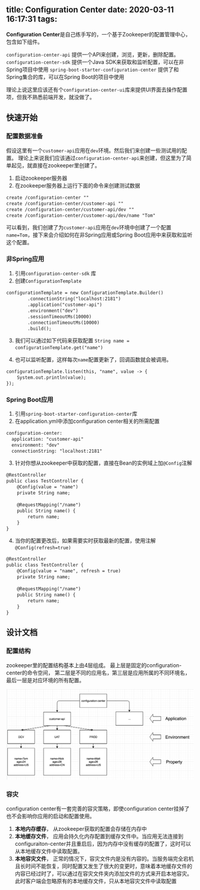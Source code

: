 title: Configuration Center
date: 2020-03-11 16:17:31
tags:
---

**Configuration Center**是自己练手写的，一个基于Zookeeper的配置管理中心，包含如下组件。

`configuration-center-api` 提供一个API来创建，浏览，更新，删除配置。
`configuration-center-sdk` 提供一个Java SDK来获取和监听配置，可以在非Spring项目中使用
`spring-boot-starter-configuration-center` 提供了和Spring集合的库，可以在Spring Boot的项目中使用

理论上说这里应该还有个`configuration-center-ui`库来提供UI界面去操作配置项，但我不熟悉前端开发，就没做了。

<!-- more -->

## 快速开始
### 配置数据准备
假设这里有一个`customer-api`应用在`dev`环境。然后我们来创建一些测试用的配置。
理论上来说我们应该通过`configuration-center-api`来创建，但这里为了简单起见，就直接在zookeeper里创建了。

1. 启动zookeeper服务器
2. 在zookeeper服务器上运行下面的命令来创建测试数据
```
create /configuration-center ""
create /configuration-center/customer-api ""
create /configuration-center/customer-api/dev ""
create /configuration-center/customer-api/dev/name "Tom"
```

可以看到，我们创建了为`customer-api`应用在`dev`环境中创建了一个配置`name=Tom`，接下来会介绍如何在非Spring应用或Spring Boot应用中来获取和监听这个配置。

### 非Spring应用
1. 引用`configuration-center-sdk` 库
2. 创建`ConfigurationTemplate`
```
configurationTemplate = new ConfigurationTemplate.Builder()
        .connectionString("localhost:2181")
        .application("customer-api")
        .environment("dev")
        .sessionTimeoutMs(10000)
        .connectionTimeoutMs(10000)
        .build();
```

3. 我们可以通过如下代码来获取配置
`String name = configurationTemplate.get("name")`

4. 也可以监听配置，这样每次`name`配置更新了，回调函数就会被调用。
```
configurationTemplate.listen(this, "name", value -> {
    System.out.println(value);
});
```

### Spring Boot应用
1. 引用`spring-boot-starter-configuration-center`库
2. 在application.yml中添加configuration center相关的所需配置
```
configuration-center:
  application: "customer-api"
  environment: "dev"
  connectionString: "localhost:2181"
```

3. 针对你想从zookeeper中获取的配置，直接在Bean的实例域上加`@Config`注解
```
@RestController
public class TestController {
    @Config(value = "name")
    private String name;

    @RequestMapping("/name")
    public String name() {
        return name;
    }
}
```

4. 当你的配置更改后，如果需要实时获取最新的配置，使用注解`@Config(refresh=true)`
```
@RestController
public class TestController {
    @Config(value = "name", refresh = true)
    private String name;

    @RequestMapping("/name")
    public String name() {
        return name;
    }
}
```

## 设计文档
### 配置结构
zookeeper里的配置结构基本上由4层组成。
最上层是固定的configuration-center的命令空间， 第二层是不同的应用名，第三层是应用所属的不同环境名，最后一层是对应环境的所有配置。

![configuration-center-struct.png](/uploads/configuration-center-struct.png)

### 容灾
configuration center有一套完善的容灾策略，即使configuration center挂掉了也不会影响你应用的启动和配置使用。

1. **本地内存缓存**， 从zookeeper获取的配置会存储在内存中
2. **本地缓存文件**， 应用会持久化内存配置到缓存文件中。当应用无法连接到configuraiton-center并且重启后，因为内存中没有缓存的配置了，这时可以从本地缓存文件中读取配置。
3. **本地容灾文件**， 正常的情况下，容灾文件内是没有内容的。当服务端完全宕机且长时间不能恢复，同时配置又发生了很大的变更时，意味着本地缓存文件的内容已经过时了，可以通过在容灾文件夹内添加文件的方式来开启本地容灾。此时客户端会忽略原有的本地缓存文件，只从本地容灾文件中读取配置
